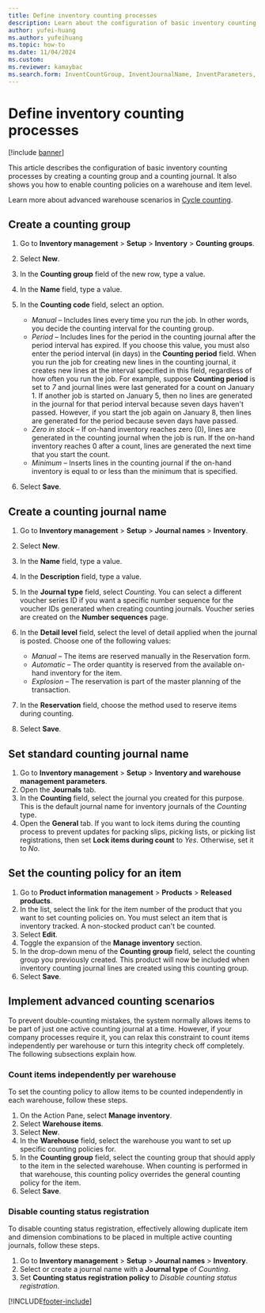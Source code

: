 ```yaml
--- 
title: Define inventory counting processes
description: Learn about the configuration of basic inventory counting processes by creating a counting group and a counting journal with a step-by-step process. 
author: yufei-huang
ms.author: yufeihuang
ms.topic: how-to
ms.date: 11/04/2024
ms.custom:
ms.reviewer: kamaybac 
ms.search.form: InventCountGroup, InventJournalName, InventParameters, EcoResProductDetailsExtended, InventItemLocation, InventLocationIdLookup
---
```


# Define inventory counting processes

[!include [banner](../../includes/banner.md)]

This article describes the configuration of basic inventory counting processes by creating a counting group and a counting journal. It also shows you how to enable counting policies on a warehouse and item level.

Learn more about advanced warehouse scenarios in [Cycle counting](../../warehousing/cycle-counting.md).

## Create a counting group

1. Go to **Inventory management** \> **Setup** \> **Inventory** \> **Counting groups**.
2. Select **New**.
3. In the **Counting group** field of the new row, type a value.
4. In the **Name** field, type a value.
5. In the **Counting code** field, select an option.

    - *Manual* – Includes lines every time you run the job. In other words, you decide the counting interval for the counting group.  
    - *Period* – Includes lines for the period in the counting journal after the period interval has expired. If you choose this value, you must also enter the period interval (in days) in the **Counting period** field. When you run the job for creating new lines in the counting journal, it creates new lines at the interval specified in this field, regardless of how often you run the job. For example, suppose **Counting period** is set to *7* and journal lines were last generated for a count on January 1. If another job is started on January 5, then no lines are generated in the journal for that period interval because seven days haven't passed. However, if you start the job again on January 8, then lines are generated for the period because seven days have passed.  
    - *Zero in stock* – If on-hand inventory reaches zero (0), lines are generated in the counting journal when the job is run. If the on-hand inventory reaches 0 after a count, lines are generated the next time that you start the count.  
    - *Minimum* – Inserts lines in the counting journal if the on-hand inventory is equal to or less than the minimum that is specified.

6. Select **Save**.

## Create a counting journal name

1. Go to **Inventory management** \> **Setup** \> **Journal names** \> **Inventory**.
1. Select **New**.
1. In the **Name** field, type a value.
1. In the **Description** field, type a value.
1. In the **Journal type** field, select *Counting*. You can select a different voucher series ID if you want a specific number sequence for the voucher IDs generated when creating counting journals. Voucher series are created on the **Number sequences** page.  
1. In the **Detail level** field, select the level of detail applied when the journal is posted. Choose one of the following values:
    - *Manual* – The items are reserved manually in the Reservation form.  
    - *Automatic* – The order quantity is reserved from the available on-hand inventory for the item.
    - *Explosion* – The reservation is part of the master planning of the transaction.  

1. In the **Reservation** field, choose the method used to reserve items during counting.
1. Select **Save**.

## Set standard counting journal name

1. Go to **Inventory management** \> **Setup** \> **Inventory and warehouse management parameters**.
2. Open the **Journals** tab.
3. In the **Counting** field, select the journal you created for this purpose. This is the default journal name for inventory journals of the *Counting* type.  
4. Open the **General** tab. If you want to lock items during the counting process to prevent updates for packing slips, picking lists, or picking list registrations, then set **Lock items during count** to *Yes*. Otherwise, set it to *No*.

## Set the counting policy for an item

1. Go to **Product information management** \> **Products** \> **Released products**.
2. In the list, select the link for the item number of the product that you want to set counting policies on. You must select an item that is inventory tracked. A non-stocked product can't be counted.
3. Select **Edit**.
4. Toggle the expansion of the **Manage inventory** section.
5. In the drop-down menu of the **Counting group** field, select the counting group you previously created. This product will now be included when inventory counting journal lines are created using this counting group.  
6. Select **Save**.

## Implement advanced counting scenarios

To prevent double-counting mistakes, the system normally allows items to be part of just one active counting journal at a time. However, if your company processes require it, you can relax this constraint to count items independently per warehouse or turn this integrity check off completely. The following subsections explain how.

### Count items independently per warehouse

To set the counting policy to allow items to be counted independently in each warehouse, follow these steps.

1. On the Action Pane, select **Manage inventory**.
2. Select **Warehouse items**.
3. Select **New**.
4. In the **Warehouse** field, select the warehouse you want to set up specific counting policies for.
5. In the **Counting group** field, select the counting group that should apply to the item in the selected warehouse. When counting is performed in that warehouse, this counting policy overrides the general counting policy for the item.  
6. Select **Save**.

### Disable counting status registration

To disable counting status registration, effectively allowing duplicate item and dimension combinations to be placed in multiple active counting journals, follow these steps.

1. Go to **Inventory management** \> **Setup** \> **Journal names** \> **Inventory**.
2. Select or create a journal name with a **Journal type** of *Counting*.
3. Set **Counting status registration policy** to *Disable counting status registration*.

[!INCLUDE[footer-include](../../../includes/footer-banner.md)]
